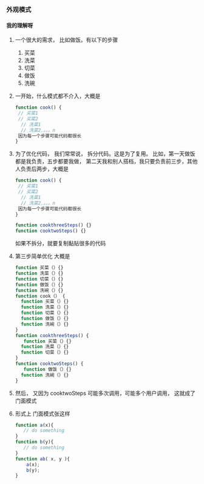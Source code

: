 ### 外观模式

#### 我的理解呀

1. 一个很大的需求， 比如做饭。有以下的步骤

   1. 买菜
   2. 洗菜
   3. 切菜
   4. 做饭
   5. 洗碗

2. 一开始，什么模式都不介入，大概是

   ```JavaScript
   function cook() {
    // 买菜1
    // 买菜2
     // 洗菜1
     // 洗菜2.。。。n
    因为每一个步骤可能代码都很长
   }
   ```

3. 为了优化代码， 我们常常说， 拆分代码。这是为了复用。 比如，第一天做饭都是我负责，五步都要我做， 第二天我和别人搭档，我只要负责前三步，其他人负责后两步，大概是

   ```JavaScript
   function cook() {
    // 买菜1
    // 买菜2
     // 洗菜1
     // 洗菜2.。。。n
    因为每一个步骤可能代码都很长
   }

   function cookthreeSteps() {}
   function cooktwoSteps() {}
   ```

   如果不拆分，就要复制黏贴很多的代码

4. 第三步简单优化 大概是

   ```JavaScript
   function 买菜（）{}
   function 洗菜（）{}
   function 切菜（）{}
   function 做饭（）{}
   function 洗碗（）{}
   function cook（） {
     function 买菜（）{}
     function 洗菜（）{}
     function 切菜（）{}
     function 做饭（）{}
     function 洗碗（）{}
   }
   function cookthreeSteps() {
      function 买菜（）{}
     function 洗菜（）{}
     function 切菜（）{}
   }
   function cooktwoSteps() {
      function 做饭（）{}
     function 洗碗（）{}
   }
   ```

5. 然后， 又因为 cooktwoSteps 可能多次调用，可能多个用户调用， 这就成了门面模式

6. 形式上 门面模式张这样

   ```JavaScript
   function a(x){
      // do something
   }
   function b(y){
      // do something
   }
   function ab( x, y ){
       a(x);
       b(y);
   }
   ```

